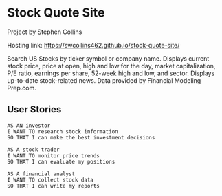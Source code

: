 # Stock Quote Site

Project by Stephen Collins

Hosting link: https://swcollins462.github.io/stock-quote-site/

Search US Stocks by ticker symbol or company name.
Displays current stock price, price at open, high and low for the day, market capitalization, P/E ratio, earnings per share, 52-week high and low, and sector. Displays up-to-date stock-related news.
Data provided by Financial Modeling Prep.com.

## User Stories

```
AS AN investor
I WANT TO research stock information
SO THAT I can make the best investment decisions

AS A stock trader
I WANT TO monitor price trends
SO THAT I can evaluate my positions

AS A financial analyst
I WANT TO collect stock data
SO THAT I can write my reports
```
